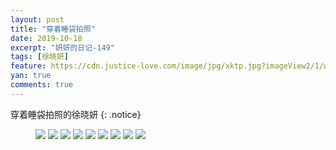 ```yaml
---
layout: post
title: "穿着睡袋拍照"
date: 2019-10-18
excerpt: "妍妍的日记-149"
tags: [徐晓妍]
feature: https://cdn.justice-love.com/image/jpg/xktp.jpg?imageView2/1/w/1200/h/500
yan: true
comments: true
---
```

穿着睡袋拍照的徐晓妍
{: .notice}
<figure>
    <img src="{{ site.staticUrl }}/yanyan/image/csdpz1.jpg?imageMogr2/auto-orient" />
    <img src="{{ site.staticUrl }}/yanyan/image/csdpz2.jpg?imageMogr2/auto-orient" />
    <img src="{{ site.staticUrl }}/yanyan/image/csdpz3.jpg?imageMogr2/auto-orient" />
    <img src="{{ site.staticUrl }}/yanyan/image/csdpz4.jpg?imageMogr2/auto-orient" />
    <img src="{{ site.staticUrl }}/yanyan/image/csdpz5.jpg?imageMogr2/auto-orient" />
    <img src="{{ site.staticUrl }}/yanyan/image/csdpz6.jpg?imageMogr2/auto-orient" />
    <img src="{{ site.staticUrl }}/yanyan/image/csdpz7.jpg?imageMogr2/auto-orient" />
    <img src="{{ site.staticUrl }}/yanyan/image/csdpz8.jpg?imageMogr2/auto-orient" />
    <img src="{{ site.staticUrl }}/yanyan/image/csdpz9.jpg?imageMogr2/auto-orient" />
</figure>
